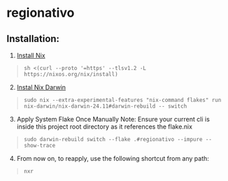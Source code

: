 # regionativo



## Installation:

1. [Install Nix](https://nixos.org/download/)
>`sh <(curl --proto '=https' --tlsv1.2 -L https://nixos.org/nix/install)`

2. [Instal Nix Darwin](https://github.com/nix-darwin/nix-darwin)
>`sudo nix --extra-experimental-features "nix-command flakes" run nix-darwin/nix-darwin-24.11#darwin-rebuild -- switch`

3. Apply System Flake Once Manually
Note: Ensure your current cli is inside this project root directory as it references the flake.nix
>`sudo darwin-rebuild switch --flake .#regionativo --impure --show-trace`

4. From now on, to reapply, use the following shortcut from any path:
>`nxr`
